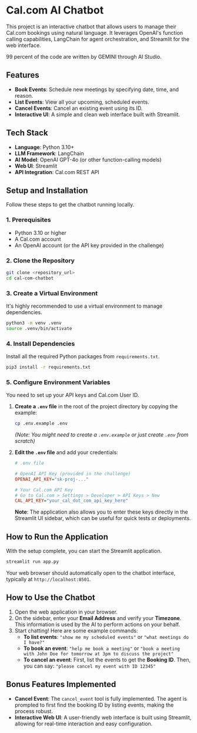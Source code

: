 # Cal.com AI Chatbot

This project is an interactive chatbot that allows users to manage their Cal.com bookings using natural language. It leverages OpenAI's function calling capabilities, LangChain for agent orchestration, and Streamlit for the web interface.

99 percent of the code are written by GEMINI through AI Studio.

## Features

- **Book Events**: Schedule new meetings by specifying date, time, and reason.
- **List Events**: View all your upcoming, scheduled events.
- **Cancel Events**: Cancel an existing event using its ID.
- **Interactive UI**: A simple and clean web interface built with Streamlit.

## Tech Stack

- **Language**: Python 3.10+
- **LLM Framework**: LangChain
- **AI Model**: OpenAI GPT-4o (or other function-calling models)
- **Web UI**: Streamlit
- **API Integration**: Cal.com REST API

## Setup and Installation

Follow these steps to get the chatbot running locally.

### 1. Prerequisites

- Python 3.10 or higher
- A Cal.com account
- An OpenAI account (or the API key provided in the challenge)

### 2. Clone the Repository

```bash
git clone <repository_url>
cd cal-com-chatbot
```

### 3. Create a Virtual Environment

It's highly recommended to use a virtual environment to manage dependencies.

```bash
python3 -m venv .venv
source .venv/bin/activate
```

### 4. Install Dependencies

Install all the required Python packages from `requirements.txt`.

```bash
pip3 install -r requirements.txt
```

### 5. Configure Environment Variables

You need to set up your API keys and Cal.com User ID.

1.  **Create a `.env` file** in the root of the project directory by copying the example:
    ```bash
    cp .env.example .env 
    ```
    *(Note: You might need to create a `.env.example` or just create `.env` from scratch)*

2.  **Edit the `.env` file** and add your credentials:

    ```ini
    # .env file

    # OpenAI API Key (provided in the challenge)
    OPENAI_API_KEY="sk-proj-..."

    # Your Cal.com API Key
    # Go to Cal.com > Settings > Developer > API Keys > New
    CAL_API_KEY="your_cal_dot_com_api_key_here"
    ```

    **Note**: The application also allows you to enter these keys directly in the Streamlit UI sidebar, which can be useful for quick tests or deployments.

## How to Run the Application

With the setup complete, you can start the Streamlit application.

```bash
streamlit run app.py
```

Your web browser should automatically open to the chatbot interface, typically at `http://localhost:8501`.

## How to Use the Chatbot

1.  Open the web application in your browser.
2.  On the sidebar, enter your **Email Address** and verify your **Timezone**. This information is used by the AI to perform actions on your behalf.
3.  Start chatting! Here are some example commands:
    - **To list events**: `"show me my scheduled events"` or `"what meetings do I have?"`
    - **To book an event**: `"help me book a meeting"` or `"book a meeting with John Doe for tomorrow at 3pm to discuss the project"`
    - **To cancel an event**: First, list the events to get the **Booking ID**. Then, you can say: `"please cancel my event with ID 12345"`

## Bonus Features Implemented

-   **Cancel Event**: The `cancel_event` tool is fully implemented. The agent is prompted to first find the booking ID by listing events, making the process robust.
-   **Interactive Web UI**: A user-friendly web interface is built using Streamlit, allowing for real-time interaction and easy configuration.